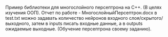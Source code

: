 Пример библиотеки для многослойного персептрона на С++. (В целях изучения ООП). 
Отчет по работе - МногослойныйПерсептрон.docx 
в test.txt можно задавать количество нейронов входного слоя/скрытого/выходного, затем в inputs писать входные данные, а в outputs ожидаемые выходные. (Обучение персептрона своему заданию).
